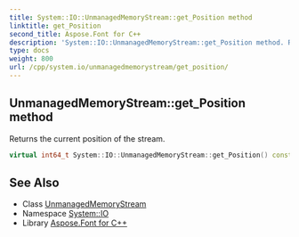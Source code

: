 ```yaml
---
title: System::IO::UnmanagedMemoryStream::get_Position method
linktitle: get_Position
second_title: Aspose.Font for C++
description: 'System::IO::UnmanagedMemoryStream::get_Position method. Returns the current position of the stream in C++.'
type: docs
weight: 800
url: /cpp/system.io/unmanagedmemorystream/get_position/
---
```

## UnmanagedMemoryStream::get_Position method


Returns the current position of the stream.

```cpp
virtual int64_t System::IO::UnmanagedMemoryStream::get_Position() const override
```

## See Also

* Class [UnmanagedMemoryStream](../)
* Namespace [System::IO](../../)
* Library [Aspose.Font for C++](../../../)

